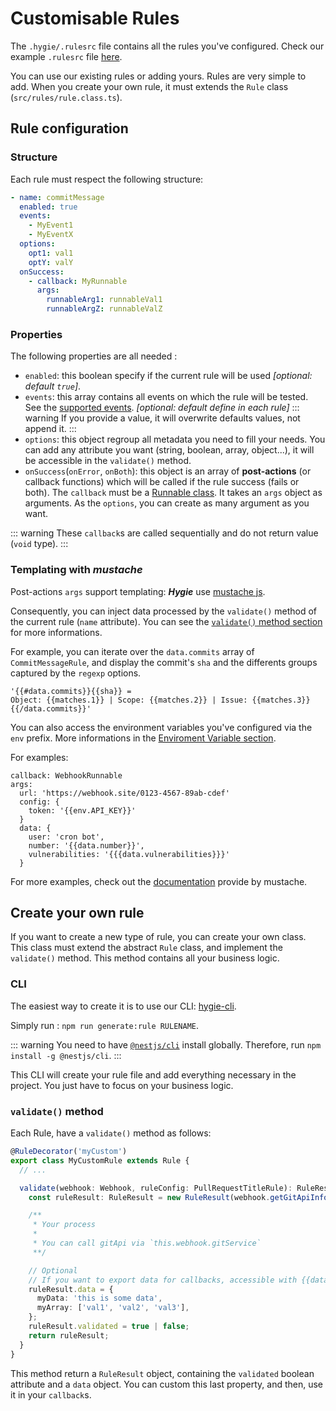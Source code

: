 # Customisable Rules

The `.hygie/.rulesrc` file contains all the rules you've configured.
Check our example `.rulesrc` file [here](./rulesExample.md).

You can use our existing rules or adding yours. Rules are very simple to add.
When you create your own rule, it must extends the `Rule` class (`src/rules/rule.class.ts`).

## Rule configuration

### Structure

Each rule must respect the following structure:

```yaml
- name: commitMessage
  enabled: true
  events:
    - MyEvent1
    - MyEventX
  options:
    opt1: val1
    optY: valY
  onSuccess:
    - callback: MyRunnable
      args:
        runnableArg1: runnableVal1
        runnableArgZ: runnableValZ
```

### Properties

The following properties are all needed :

- `enabled`: this boolean specify if the current rule will be used _[optional: default `true`]_.
- `events`: this array contains all events on which the rule will be tested. See the [supported events](../others/events.md). _[optional: default define in each rule]_
  ::: warning
  If you provide a value, it will overwrite defaults values, not append it.
  :::
- `options`: this object regroup all metadata you need to fill your needs. You can add any attribute you want (string, boolean, array, object...), it will be accessible in the `validate()` method.
- `onSuccess`(`onError`, `onBoth`): this object is an array of **post-actions** (or callback functions) which will be called if the rule success (fails or both). The `callback` must be a [Runnable class](../post-actions/). It takes an `args` object as arguments. As the `options`, you can create as many argument as you want.

::: warning
These `callback`s are called sequentially and do not return value (`void` type).
:::

### Templating with _mustache_

Post-actions `args` support templating: **_Hygie_** use [mustache js](https://github.com/janl/mustache.js).

Consequently, you can inject data processed by the `validate()` method of the current rule (`name` attribute). You can see the [`validate()` method section](#validate-method) for more informations.

For example, you can iterate over the `data.commits` array of `CommitMessageRule`, and display the commit's `sha` and the differents groups captured by the `regexp` options.

```
'{{#data.commits}}{{sha}} =
Object: {{matches.1}} | Scope: {{matches.2}} | Issue: {{matches.3}}
{{/data.commits}}'
```

You can also access the environment variables you've configured via the `env` prefix. More informations in the [Enviroment Variable section](./guide/useEnvVar.md).

For examples:

```
callback: WebhookRunnable
args:
  url: 'https://webhook.site/0123-4567-89ab-cdef'
  config: {
    token: '{{env.API_KEY}}'
  }
  data: {
    user: 'cron bot',
    number: '{{data.number}}',
    vulnerabilities: '{{{data.vulnerabilities}}}'
  }
```

For more examples, check out the [documentation](https://github.com/janl/mustache.js#templates) provide by mustache.

## Create your own rule

If you want to create a new type of rule, you can create your own class. This class must extend the abstract `Rule` class, and implement the `validate()` method. This method contains all your business logic.

### CLI

The easiest way to create it is to use our CLI: [hygie-cli](https://github.com/DX-DeveloperExperience/hygie-cli).

Simply run : `npm run generate:rule RULENAME`.

::: warning
You need to have [`@nestjs/cli`](https://github.com/nestjs/nest-cli) install globally. Therefore, run `npm install -g @nestjs/cli`.
:::

This CLI will create your rule file and add everything necessary in the project. You just have to focus on your business logic.

### `validate()` method

Each Rule, have a `validate()` method as follows:

```typescript
@RuleDecorator('myCustom')
export class MyCustomRule extends Rule {
  // ...

  validate(webhook: Webhook, ruleConfig: PullRequestTitleRule): RuleResult {
    const ruleResult: RuleResult = new RuleResult(webhook.getGitApiInfos());

    /**
     * Your process
     *
     * You can call gitApi via `this.webhook.gitService`
     **/

    // Optional
    // If you want to export data for callbacks, accessible with {{data}}
    ruleResult.data = {
      myData: 'this is some data',
      myArray: ['val1', 'val2', 'val3'],
    };
    ruleResult.validated = true | false;
    return ruleResult;
  }
}
```

This method return a `RuleResult` object, containing the `validated` boolean attribute and a `data` object. You can custom this last property, and then, use it in your `callback`s.
